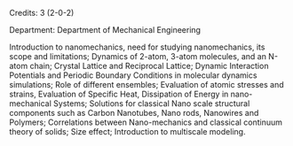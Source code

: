Credits: 3 (2-0-2)

Department: Department of Mechanical Engineering

Introduction to nanomechanics, need for studying nanomechanics, its scope and limitations; Dynamics of 2-atom, 3-atom molecules, and an N-atom chain; Crystal Lattice and Reciprocal Lattice; Dynamic Interaction Potentials and Periodic Boundary Conditions in molecular dynamics simulations; Role of different ensembles; Evaluation of atomic stresses and strains, Evaluation of Specific Heat, Dissipation of Energy in nano-mechanical Systems; Solutions for classical Nano scale structural components such as Carbon Nanotubes, Nano rods, Nanowires and Polymers; Correlations between Nano-mechanics and classical continuum theory of solids; Size effect; Introduction to multiscale modeling.